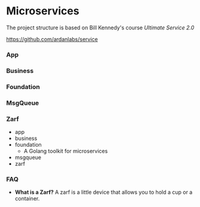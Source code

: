 # Microservices

The project structure is based on Bill Kennedy's course *Ultimate Service 2.0*

https://github.com/ardanlabs/service

### App

### Business

### Foundation

### MsgQueue

### Zarf



- app
- business
- foundation
  - A Golang toolkit for microservices
- msgqueue
- zarf


### FAQ
- **What is a Zarf?** A zarf is a little device that allows you to hold a cup or a container.